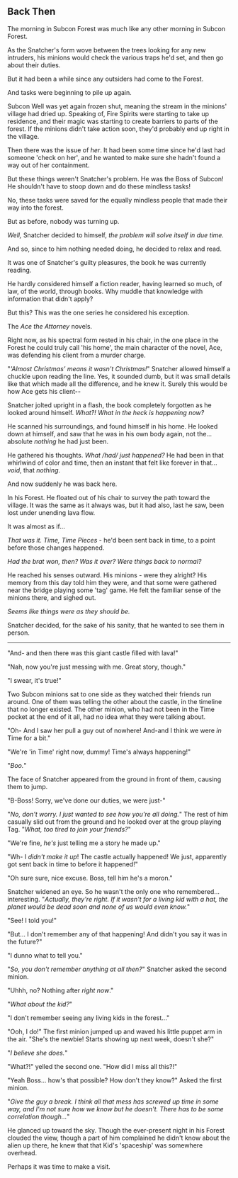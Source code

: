 ## Back Then

The morning in Subcon Forest was much like any other morning in Subcon Forest.

As the Snatcher's form wove between the trees looking for any new intruders, his minions would check the various traps he'd set, and then go about their duties.

But it had been a while since any outsiders had come to the Forest.

And tasks were beginning to pile up again.

Subcon Well was yet again frozen shut, meaning the stream in the minions' village had dried up. Speaking of, Fire Spirits were starting to take up residence, and their magic was starting to create barriers to parts of the forest. If the minions didn't take action soon, they'd probably end up right in the village.

Then there was the issue of *her*. It had been some time since he'd last had someone 'check on her', and he wanted to make sure she hadn't found a way out of her containment.

But these things weren't Snatcher's problem. He was the Boss of Subcon! He shouldn't have to stoop down and do these mindless tasks!

No, these tasks were saved for the equally mindless people that made their way into the forest.

But as before, nobody was turning up.

*Well,* Snatcher decided to himself, *the problem will solve itself in due time.*

And so, since to him nothing needed doing, he decided to relax and read.

It was one of Snatcher's guilty pleasures, the book he was currently reading.

He hardly considered himself a fiction reader, having learned so much, of law, of the world, through books. Why muddle that knowledge with information that didn't apply?

But this? This was the one series he considered his exception.

The *Ace the Attorney* novels.

Right now, as his spectral form rested in his chair, in the one place in the Forest he could truly call 'his home', the main character of the novel, Ace, was defending his client from a murder charge.

"*'Almost Christmas' means it wasn't Christmas!*" Snatcher allowed himself a chuckle upon reading the line. Yes, it sounded dumb, but it was small details like that which made all the difference, and he knew it. Surely this would be how Ace gets his client--

Snatcher jolted upright in a flash, the book completely forgotten as he looked around himself. *What?! What in the heck is happening now?*

He scanned his surroundings, and found himself in his home. He looked down at himself, and saw that he was in his own body again, not the... absolute *nothing* he had just been.

He gathered his thoughts. *What /had/ just happened?* He had been in that whirlwind of color and time, then an instant that felt like forever in that... *void*, that *nothing*.

And now suddenly he was back here.

In his Forest. He floated out of his chair to survey the path toward the village. It was the same as it always was, but it had also, last he saw, been lost under unending lava flow.

It was almost as if...

*That was it. Time, Time Pieces* - he'd been sent back in time, to a point before those changes happened.

*Had the brat won, then? Was it over? Were things back to normal?*

He reached his senses outward. His minions - were they alright? His memory from this day told him they were, and that some were gathered near the bridge playing some 'tag' game. He felt the familiar sense of the minions there, and sighed out.

*Seems like things were as they should be.*

Snatcher decided, for the sake of his sanity, that he wanted to see them in person.

----

"And- and then there was this giant castle filled with lava!"

"Nah, now you're just messing with me. Great story, though."

"I swear, it's true!"

Two Subcon minions sat to one side as they watched their friends run around. One of them was telling the other about the castle, in the timeline that no longer existed. The other minion, who had not been in the Time pocket at the end of it all, had no idea what they were talking about.

"Oh- And I saw her pull a guy out of nowhere! And-and I think we were *in* Time for a bit."

"We're 'in Time' right now, dummy! Time's always happening!"

"*Boo.*"

The face of Snatcher appeared from the ground in front of them, causing them to jump.

"B-Boss! Sorry, we've done our duties, we were just-"

"*No, don't worry. I just wanted to see how you're all doing.*" The rest of him casually slid out from the ground and he looked over at the group playing Tag. "*What, too tired to join your friends?*"

"We're fine, *he's* just telling me a story he made up."

"Wh- I *didn't make it up*! The castle actually happened! We just, apparently got sent back in time to before it happened!"

"Oh sure sure, nice excuse. Boss, tell him he's a moron."

Snatcher widened an eye. So he wasn't the only one who remembered... interesting. "*Actually, they're right. If it wasn't for a living kid with a hat, the planet would be dead soon and none of us would even know.*"

"See! I told you!"

"But... I don't remember any of that happening! And didn't you say it was in the future?"

"I dunno what to tell you."

"*So, you don't remember anything at all then?*" Snatcher asked the second minion.

"Uhhh, no? Nothing after *right now*."

"*What about the kid?*"

"I don't remember seeing any living kids in the forest..."

"Ooh, I do!" The first minion jumped up and waved his little puppet arm in the air. "She's the newbie! Starts showing up next week, doesn't she?"

"*I believe she does.*"

"What?!" yelled the second one. "How did I miss all this?!"

"Yeah Boss... how's that possible? How don't they know?" Asked the first minion.

"*Give the guy a break. I think all that mess has screwed up time in some way, and I'm not sure how we know but he doesn't. There has to be some correlation though...*"

He glanced up toward the sky. Though the ever-present night in his Forest clouded the view, though a part of him complained he didn't know about the alien up there, he knew that that Kid's 'spaceship' was somewhere overhead.

Perhaps it was time to make a visit.
